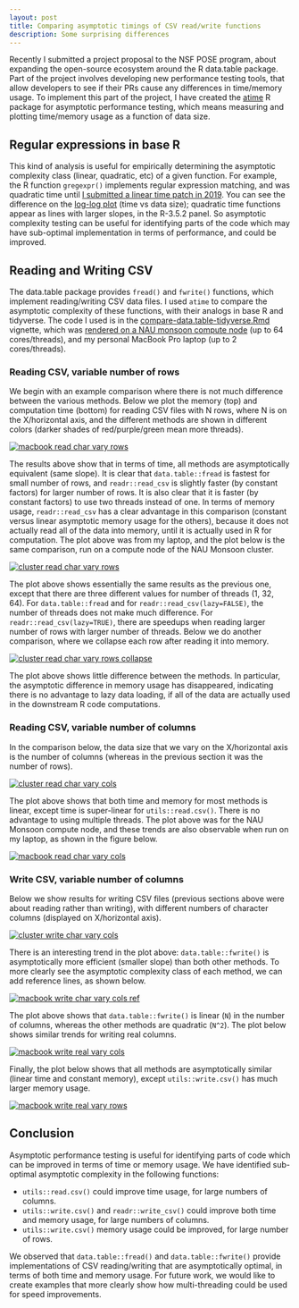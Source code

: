 ```yaml
---
layout: post
title: Comparing asymptotic timings of CSV read/write functions
description: Some surprising differences
---
```


Recently I submitted a project proposal to the NSF POSE program, about
expanding the open-source ecosystem around the R data.table
package. Part of the project involves developing new performance
testing tools, that allow developers to see if their PRs cause any
differences in time/memory usage. To implement this part of the
project, I have created the [atime](https://github.com/tdhock/atime) R
package for asymptotic performance testing, which means measuring and
plotting time/memory usage as a function of data size. 

## Regular expressions in base R

This kind of analysis is useful for empirically determining the
asymptotic complexity class (linear, quadratic, etc) of a given
function. For example, the R function `gregexpr()` implements regular
expression matching, and was quadratic time until [I submitted a linear
time patch in 2019](https://stat.ethz.ch/pipermail/r-devel/2019-February/077315.html). You can see the difference on the [log-log
plot](https://github.com/tdhock/namedCapture-article#6-mar-2019) (time
vs data size); quadratic time functions appear as lines with larger
slopes, in the R-3.5.2 panel. So asymptotic complexity testing can be
useful for identifying parts of the code which may have sub-optimal
implementation in terms of performance, and could be improved.

## Reading and Writing CSV

The data.table package provides `fread()` and `fwrite()` functions,
which implement reading/writing CSV data files. I used `atime` to
compare the asymptotic complexity of these functions, with their
analogs in base R and tidyverse. The code I used is in the
[compare-data.table-tidyverse.Rmd](https://github.com/tdhock/atime/blob/e9ebd0bcf0feb2b207575a1e7aa1f34f1cfce4ad/vignettes/compare-data.table-tidyverse.Rmd)
vignette, which was [rendered on a NAU monsoon
compute node](https://rcdata.nau.edu/genomic-ml/atime/vignettes/compare-data.table-tidyverse.html)
(up to 64 cores/threads), and my personal MacBook Pro laptop (up to 2
cores/threads).

### Reading CSV, variable number of rows

We begin with an example comparison where there is not much difference
between the various methods. Below we plot the memory (top) and
computation time (bottom) for reading CSV files with N rows, where N
is on the X/horizontal axis, and the different methods are shown in
different colors (darker shades of red/purple/green mean more threads).

[![macbook read char vary rows ](/assets/img/2023-03-20-compare-read-write/macbook-read-char-vary-rows-thumb.png)](/assets/img/2023-03-20-compare-read-write/macbook-read-char-vary-rows.png)

The results above show that in terms of time, all methods are
asymptotically equivalent (same slope). It is clear that
`data.table::fread` is fastest for small number of rows, and
`readr::read_csv` is slightly faster (by constant factors) for larger
number of rows. It is also clear that it is faster (by constant
factors) to use two threads instead of one. In terms of memory usage,
`readr::read_csv` has a clear advantage in this comparison (constant
versus linear asymptotic memory usage for the others), because it does
not actually read all of the data into memory, until it is actually
used in R for computation. The plot above was from my laptop, and the
plot below is the same comparison, run on a compute node of the NAU
Monsoon cluster.

[![cluster read char vary rows ](/assets/img/2023-03-20-compare-read-write/cluster-read-char-vary-rows-thumb.png)](/assets/img/2023-03-20-compare-read-write/cluster-read-char-vary-rows.png)

The plot above shows essentially the same results as the previous one,
except that there are three different values for number of threads (1,
32, 64). For `data.table::fread` and for
`readr::read_csv(lazy=FALSE)`, the number of threads does not make
much difference. For `readr::read_csv(lazy=TRUE)`, there are speedups
when reading larger number of rows with larger number of
threads. Below we do another comparison, where we collapse each row
after reading it into memory.

[![cluster read char vary rows collapse ](/assets/img/2023-03-20-compare-read-write/cluster-read-char-vary-rows-collapse-thumb.png)](/assets/img/2023-03-20-compare-read-write/cluster-read-char-vary-rows-collapse.png)

The plot above shows little difference between the methods. In
particular, the asymptotic difference in memory usage has disappeared,
indicating there is no advantage to lazy data loading, if all of the
data are actually used in the downstream R code computations.

### Reading CSV, variable number of columns

In the comparison below, the data size that we vary on the X/horizontal
axis is the number of columns (whereas in the previous section it was
the number of rows).

[![cluster read char vary cols ](/assets/img/2023-03-20-compare-read-write/cluster-read-char-vary-cols-thumb.png)](/assets/img/2023-03-20-compare-read-write/cluster-read-char-vary-cols.png)

The plot above shows that both time and memory for most methods is
linear, except time is super-linear for `utils::read.csv()`. There is
no advantage to using multiple threads. The plot above was for the NAU
Monsoon compute node, and these trends are also observable when run on my
laptop, as shown in the figure below.

[![macbook read char vary cols ](/assets/img/2023-03-20-compare-read-write/macbook-read-char-vary-cols-thumb.png)](/assets/img/2023-03-20-compare-read-write/macbook-read-char-vary-cols.png)

### Write CSV, variable number of columns

Below we show results for writing CSV files (previous sections above
were about reading rather than writing), with different numbers of
character columns (displayed on X/horizontal axis).

[![cluster write char vary cols ](/assets/img/2023-03-20-compare-read-write/cluster-write-char-vary-cols-thumb.png)](/assets/img/2023-03-20-compare-read-write/cluster-write-char-vary-cols.png)

There is an interesting trend in the plot above:
`data.table::fwrite()` is asymptotically more efficient (smaller
slope) than both other methods. To more clearly see the asymptotic
complexity class of each method, we can add reference lines, as shown
below.

[![macbook write char vary cols ref ](/assets/img/2023-03-20-compare-read-write/macbook-write-char-vary-cols-ref-thumb.png)](/assets/img/2023-03-20-compare-read-write/macbook-write-char-vary-cols-ref.png)

The plot above shows that `data.table::fwrite()` is linear (`N`) in
the number of columns, whereas the other methods are quadratic
(`N^2`). The plot below shows similar trends for writing real columns.

[![macbook write real vary cols ](/assets/img/2023-03-20-compare-read-write/macbook-write-real-vary-cols-thumb.png)](/assets/img/2023-03-20-compare-read-write/macbook-write-real-vary-cols.png)

Finally, the plot below shows that all methods are asymptotically
similar (linear time and constant memory), except `utils::write.csv()`
has much larger memory usage.

[![macbook write real vary rows ](/assets/img/2023-03-20-compare-read-write/macbook-write-real-vary-rows-thumb.png)](/assets/img/2023-03-20-compare-read-write/macbook-write-real-vary-rows.png)

## Conclusion

Asymptotic performance testing is useful for identifying parts of code
which can be improved in terms of time or memory usage. We have
identified sub-optimal asymptotic complexity in the following
functions:

* `utils::read.csv()` could improve time usage, for large numbers of
  columns.
* `utils::write.csv()` and `readr::write_csv()` could improve both
  time and memory usage, for large numbers of columns.
* `utils::write.csv()` memory usage could be improved, for large
  number of rows.

We observed that `data.table::fread()` and `data.table::fwrite()`
provide implementations of CSV reading/writing that are asymptotically
optimal, in terms of both time and memory usage. For future work, we
would like to create examples that more clearly show how
multi-threading could be used for speed improvements.
